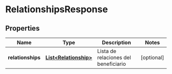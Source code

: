# RelationshipsResponse

## Properties
Name | Type | Description | Notes
------------ | ------------- | ------------- | -------------
**relationships** | [**List&lt;Relationship&gt;**](Relationship.md) | Lista de relaciones del beneficiario |  [optional]
